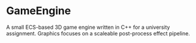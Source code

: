 # GameEngine

A small ECS-based 3D game engine written in C++ for a university assignment. Graphics focuses on a scaleable post-process effect pipeline.
